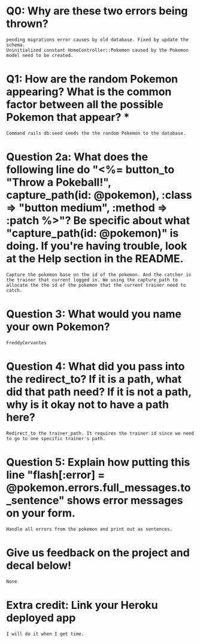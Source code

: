 # Q0: Why are these two errors being thrown?
    pending migrations error causes by old database. Fixed by update the schema.
    Uninitialized constant HomeController::Pokemon caused by the Pokemon model need to be created.

# Q1: How are the random Pokemon appearing? What is the common factor between all the possible Pokemon that appear? *
    Command rails db:seed seeds the the random Pokemon to the database. 

# Question 2a: What does the following line do "<%= button_to "Throw a Pokeball!", capture_path(id: @pokemon), :class => "button medium", :method => :patch %>"? Be specific about what "capture_path(id: @pokemon)" is doing. If you're having trouble, look at the Help section in the README.
    
    Capture the pokemon base on the id of the pokemon. And the catcher is the trainer that current logged in. We using the capture_path to allocate the the id of the pokemon that the current trainer need to catch.
# Question 3: What would you name your own Pokemon?
    
    FreddyCervantes
# Question 4: What did you pass into the redirect_to? If it is a path, what did that path need? If it is not a path, why is it okay not to have a path here?
    Redirect_to the trainer_path. It requires the trainer id since we need to go to one specific trainer's path.

# Question 5: Explain how putting this line "flash[:error] = @pokemon.errors.full_messages.to_sentence" shows error messages on your form.
    
    Handle all errors from the pokemon and print out as sentences.

# Give us feedback on the project and decal below!
    
    None
# Extra credit: Link your Heroku deployed app
    
    I will do it when I get time.